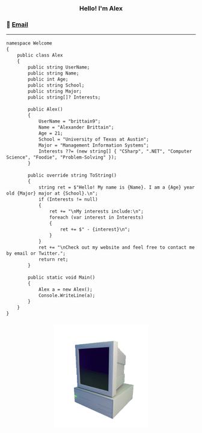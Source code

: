 
<h3 align="center">
<div>
Hello! I'm Alex
</div>
    
<h3 align="left">
    
<!-- <a href="https://twitter.com/acb935">Twitter</a> -->
:email:
<a href = "mailto: alexbrittain9@gmail.com">Email</a>
</h3>

---

    namespace Welcome
    {
        public class Alex
        {
            public string UserName;
            public string Name;
            public int Age;
            public string School;
            public string Major;
            public string[]? Interests;

            public Alex()
            {
                UserName = "brittain9";
                Name = "Alexander Brittain";
                Age = 21;
                School = "University of Texas at Austin";
                Major = "Management Information Systems";
                Interests ??= (new string[] { "CSharp", ".NET", "Computer Science", "Foodie", "Problem-Solving" });
            }

            public override string ToString()
            {
                string ret = $"Hello! My name is {Name}. I am a {Age} year old {Major} major at {School}.\n";
                if (Interests != null)
                {
                    ret += "\nMy interests include:\n";
                    foreach (var interest in Interests)
                    {
                        ret += $" - {interest}\n";
                    }
                }
                ret += "\nCheck out my website and feel free to contact me by email or Twitter.";
                return ret;
            }

            public static void Main()
            {
                Alex a = new Alex();
                Console.WriteLine(a);
            }
        }
    }
    
<h3 align="center"><img src = https://github.com/brittain9/brittain9/blob/main/computer.gif width=250px></h3>
